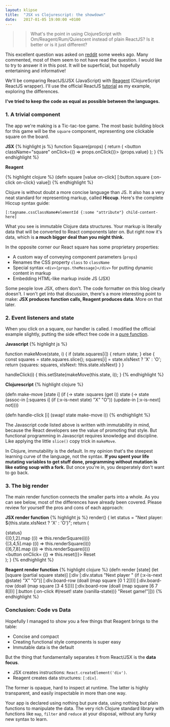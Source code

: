 ```yaml
---
layout: klipse
title:  "JSX vs Clojurescript: the showdown"
date:   2017-01-05 19:00:00 +0100
---
```


> > What's the point in using ClojureScript with Om/Reagent/Rum/Quiescent instead of plain ReactJS? Is it better or is it just different?

This excellent question was asked on [reddit] some weeks ago. Many commented, most of them seem to not have read the question. I would like to try to answer it in this post. It will be superficial, but hopefully entertaining and informative!

We'll be comparing ReactJS/JSX (JavaScript) with [Reagent] (ClojureScript ReactJS wrapper). I'll use the official ReactJS [tutorial] as my example, exploring the differences.

**I've tried to keep the code as equal as possible between the languages.**  

### 1. A trivial component
The app we're making is a Tic-tac-toe game. The most basic building block for this game will be the `square` component, representing one clickable square on the board.

**JSX**
{% highlight js %}
function Square(props) {
  return (
    <button className="square" onClick={() => props.onClick()}>
      {props.value}
    </button>
  );
}
{% endhighlight %}

**Reagent**

{% highlight clojure %}
(defn square [value on-click]
  [:button.square {:on-click on-click}
   value])
{% endhighlight %}

Clojure is without doubt a more concise language than JS. It also has a very neat standard for representing markup, called **Hiccup**. Here's the complete Hiccup syntax guide:

`[:tagname.cssClassName#elementId {:some "attribute"} child-content-here]`

What you see is immutable Clojure data structures. Your markup is literally data that will be converted to React components later on. But right now it's data, which is **a much bigger deal than you might think.**

In the opposite corner our React square has some proprietary properties:

* A custom way of conveying component parameters (`props`)
* Renames the CSS property `class` to `className`
* Special syntax `<div>{props.theMessage}</div>` for putting dynamic content in markup
* Embedding HTML-like markup inside JS (JSX)

Some people love JSX, others don't. The code formatter on this blog clearly doesn't. I won't get into that discussion, there's a more interesting point to make: **JSX produces function calls, Reagent produces data**. More on that later.

### 2. Event listeners and state

When you click on a square, our handler is called. I modified the official example slightly, putting the side effect free code in a [pure function].

**Javascript**
{% highlight js %}

function makeMove(state, i) {
  if (state.squares[i]) {
    return state;
  }
  else {
    const squares = state.squares.slice();
    squares[i] = state.xIsNext ? 'X' : 'O';
    return {squares: squares,
            xIsNext: !this.state.xIsNext}
  }
}

handleClick(i) {
  this.setState(makeMove(this.state, i));
}
{% endhighlight %}


**Clojurescript**
{% highlight clojure %}

(defn make-move [state i]
  (if (-> state :squares (get i))
    state
    (-> state
      (assoc-in [:squares i] (if (:x-is-next state) "X" "O"))
      (update-in [:x-is-next] not))))

(defn handle-click [i]
  (swap! state make-move i))
{% endhighlight %}

The Javascript code listed above is written with immutability in mind, because the React developers see the value of promoting that style. But functional programming in Javascript requires knowledge and discipline. Like applying the little `slice()` copy trick in `makeMove`.

In Clojure, immutability is the default. In my opinion that's the steepest learning curve of the language, not the syntax. **If you spent your life mutating variables to get stuff done, programming without mutation is like eating soup with a fork.** But once you're in, you desperately don't want to go back.

### 3. The big render

The main render function connects the smaller parts into a whole. As you can see below, most of the differences have already been covered. Please review for yourself the pros and cons of each approach:

**JSX render function**
{% highlight js %}
render() {
    let status = "Next player: ${this.state.xIsNext ? 'X' : 'O'}";
    return (
      <div>
        <div className="status">{status}</div>
        <div className="board-row"> {[0,1,2].map ((i) => this.renderSquare(i))}  </div>
        <div className="board-row"> {[3,4,5].map ((i) => this.renderSquare(i))}  </div>
        <div className="board-row"> {[6,7,8].map ((i) => this.renderSquare(i))}  </div>
        <button onClick= {() => this.reset()}> Reset </button>
      </div>
    );
  }
{% endhighlight %}

**Reagent render function**
{% highlight clojure %}
(defn render [state]
  (let [square (partial square state)]
    [:div
     [:div.status "Next player " (if (:x-is-next @state) "X" "O")]
     [:div.board-row (doall (map square [0 1 2]))]
     [:div.board-row (doall (map square [3 4 5]))]
     [:div.board-row (doall (map square [6 7 8]))]
     [:button {:on-click #(reset! state (vanilla-state))} "Reset game!"]]))
{% endhighlight %}

### Conclusion: Code vs Data

Hopefully I managed to show you a few things that Reagent brings to the table:
* Concise and compact
* Creating functional style components is super easy
* Immutable data is the default

But the thing that fundamentally separates it from React/JSX is the **data focus**.
* JSX creates instructions: `React.createElement('div')`.
* Reagent creates data structures: `[:div]`.

The former is opaque, hard to inspect at runtime. The latter is highly transparent, and easily inspectable in more than one way.

Your app is declared using nothing but pure data, using nothing but plain functions to manipulate the data. The very rich Clojure standard library with functions like `map`, `filter` and `reduce` at your disposal, without any funky new syntax to learn.

[pure function]: https://en.wikipedia.org/wiki/Pure_function
[tutorial]: https://facebook.github.io/react/tutorial/tutorial.html
[reagent]: https://reagent-project.github.io/
[reddit]: https://www.reddit.com/r/Clojure/comments/5lkkwb/is_anyone_in_the_clojure_community_using_plain/
